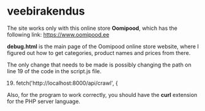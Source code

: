 # veebirakendus

The site works only with this online store **Oomipood**, which has the following link:
https://www.oomipood.ee


**debug.html** is the main page of the Oomipood online store website, where I figured out how to get categories, product names and prices from there.


The only change that needs to be made is possibly changing the path on line 19 of the code in the script.js file.

19.  fetch('http://localhost:8000/api/crawl', {

Also, for the program to work correctly, you should have the **curl** extension for the PHP server language.